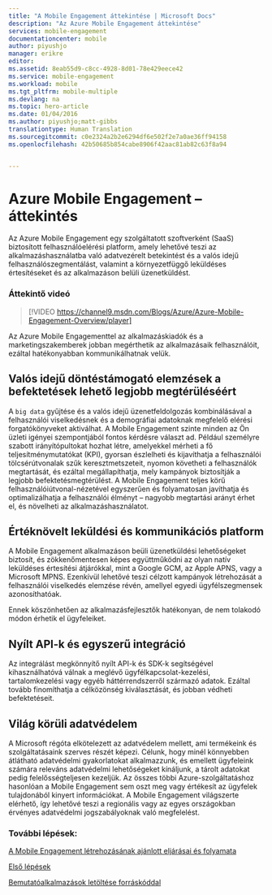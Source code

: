 ```yaml
---
title: "A Mobile Engagement áttekintése | Microsoft Docs"
description: "Az Azure Mobile Engagement áttekintése"
services: mobile-engagement
documentationcenter: mobile
author: piyushjo
manager: erikre
editor: 
ms.assetid: 8eab55d9-c8cc-4928-8d01-78e429eece42
ms.service: mobile-engagement
ms.workload: mobile
ms.tgt_pltfrm: mobile-multiple
ms.devlang: na
ms.topic: hero-article
ms.date: 01/04/2016
ms.author: piyushjo;matt-gibbs
translationtype: Human Translation
ms.sourcegitcommit: c0e2324a2b2e6294df6e502f2e7a0ae36ff94158
ms.openlocfilehash: 42b50685b854cabe8906f42aac81ab82c63f8a94


---
```

# <a name="azure-mobile-engagement-overview"></a>Azure Mobile Engagement – áttekintés
Az Azure Mobile Engagement egy szolgáltatott szoftverként (SaaS) biztosított felhasználóelérési platform, amely lehetővé teszi az alkalmazáshasználatba való adatvezérelt betekintést és a valós idejű felhasználószegmentálást, valamint a környezetfüggő leküldéses értesítéseket és az alkalmazáson belüli üzenetküldést.

### <a name="overview-video"></a>Áttekintő videó
> [!VIDEO https://channel9.msdn.com/Blogs/Azure/Azure-Mobile-Engagement-Overview/player]
> 
> 

Az Azure Mobile Engagementtel az alkalmazáskiadók és a marketingszakemberek jobban megérthetik az alkalmazásaik felhasználóit, ezáltal hatékonyabban kommunikálhatnak velük.

## <a name="real-time-actionable-analytics-to-maximize-return-on-investment"></a>Valós idejű döntéstámogató elemzések a befektetések lehető legjobb megtérüléséért
A `big data` gyűjtése és a valós idejű üzenetfeldolgozás kombinálásával a felhasználói viselkedésnek és a demográfiai adatoknak megfelelő elérési forgatókönyveket aktiválhat. A Mobile Engagement szinte minden az Ön üzleti igényei szempontjából fontos kérdésre választ ad. Például személyre szabott irányítópultokat hozhat létre, amelyekkel mérheti a fő teljesítménymutatókat (KPI), gyorsan észlelheti és kijavíthatja a felhasználói tölcsérútvonalak szűk keresztmetszeteit, nyomon követheti a felhasználók megtartását, és ezáltal megállapíthatja, mely kampányok biztosítják a legjobb befektetésmegtérülést. A Mobile Engagement teljes körű felhasználóiútvonal-nézetével egyszerűen és folyamatosan javíthatja és optimalizálhatja a felhasználói élményt – nagyobb megtartási arányt érhet el, és növelheti az alkalmazáshasználatot.

## <a name="value-added-push-and-communications-platform"></a>Értéknövelt leküldési és kommunikációs platform
A Mobile Engagement alkalmazáson beüli üzenetküldési lehetőségeket biztosít, és zökkenőmentesen képes együttműködni az olyan natív leküldéses értesítési átjárókkal, mint a Google GCM, az Apple APNS, vagy a Microsoft MPNS. Ezenkívül lehetővé teszi célzott kampányok létrehozását a felhasználói viselkedés elemzése révén, amellyel egyedi ügyfélszegmensek azonosíthatóak.

Ennek köszönhetően az alkalmazásfejlesztők hatékonyan, de nem tolakodó módon érhetik el ügyfeleiket.

## <a name="open-apis-and-ease-of-integration"></a>Nyílt API-k és egyszerű integráció
Az integrálást megkönnyítő nyílt API-k és SDK-k segítségével kihasználhatóvá válnak a meglévő ügyfélkapcsolat-kezelési, tartalomkezelési vagy egyéb háttérrendszerről származó adatok. Ezáltal tovább finomíthatja a célközönség kiválasztását, és jobban védheti befektetéseit.

## <a name="data-protection--privacy-across-the-globe"></a>Világ körüli adatvédelem
A Microsoft régóta elkötelezett az adatvédelem mellett, ami termékeink és szolgáltatásaink szerves részét képezi. Célunk, hogy minél könnyebben átlátható adatvédelmi gyakorlatokat alkalmazzunk, és emellett ügyfeleink számára releváns adatvédelmi lehetőségeket kínáljunk, a tárolt adatokat pedig felelősségteljesen kezeljük. Az összes többi Azure-szolgáltatáshoz hasonlóan a Mobile Engagement sem oszt meg vagy értékesít az ügyfelek tulajdonából kinyert információkat. A Mobile Engagement világszerte elérhető, így lehetővé teszi a regionális vagy az egyes országokban érvényes adatvédelmi jogszabályoknak való megfelelést.

### <a name="next-steps"></a>További lépések:
[A Mobile Engagement létrehozásának ajánlott eljárásai és folyamata](mobile-engagement-getting-started-best-practices.md)

[Első lépések](/index.md)

[Bemutatóalkalmazások letöltése forráskóddal](https://aka.ms/azmedemoapps)




<!--HONumber=Jan17_HO5-->


